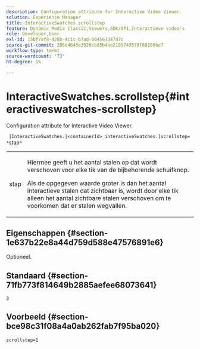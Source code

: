 ```yaml
---
description: Configuration attribute for Interactive Video Viewer.
solution: Experience Manager
title: InteractiveSwatches.scrollstep
feature: Dynamic Media Classic,Viewers,SDK/API,Interactieve video's
role: Developer,User
exl-id: 15bf7af8-428b-4c1c-b7ad-004563347d7c
source-git-commit: 206e4643e3926cb85b4be2189743578f88180be7
workflow-type: tm+mt
source-wordcount: '73'
ht-degree: 1%

---
```


# InteractiveSwatches.scrollstep{#interactiveswatches-scrollstep}

Configuration attribute for Interactive Video Viewer.

` [InteractiveSwatches.|<containerId>_interactiveSwatches.]scrollstep= *`stap`*`

<table id="table_441553CD34C94A58A9D7CBF772DEDDB6"> 
 <tbody> 
  <tr> 
   <td colname="col1"> <p> <span class="codeph"><span class="varname"> stap</span></span> </p> </td> 
   <td colname="col2"> <p>Hiermee geeft u het aantal stalen op dat wordt verschoven voor elke tik van de bijbehorende schuifknop. </p> <p>Als de opgegeven waarde groter is dan het aantal interactieve stalen dat zichtbaar is, wordt door elke tik alleen het aantal zichtbare stalen verschoven om te voorkomen dat er stalen wegvallen. </p> </td> 
  </tr> 
 </tbody> 
</table>

## Eigenschappen {#section-1e637b22e8a44d759d588e47576891e6}

Optioneel.

## Standaard {#section-71fb773f814649b2885aefee68073641}

`3`

## Voorbeeld {#section-bce98c31f08a4a0ab262fab7f95ba020}

```
scrollstep=1
```
